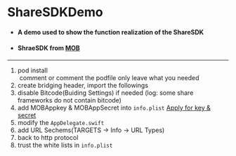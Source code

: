 # ShareSDKDemo
* #### A demo used to show the function realization of the ShareSDK    
* #### ShraeSDK from [MOB](http://www.mob.com) 
- - -

 1. pod install    
  comment or comment the podfile only leave what you needed    
 2. create bridging header, import the followings    
 3. disable Bitcode(Buiding Settings) if needed (log: some share frameworks do not contain bitcode)    
 4. add MOBAppkey & MOBAppSecret into `info.plist` [Apply for key & secret](http://www.mob.com)    
 5. modify the `AppDelegate.swift`     
 6. add URL Sechems(TARGETS -> Info -> URL Types)    
 7. back to http protocol    
 8. trust the white lists in `info.plist`    
